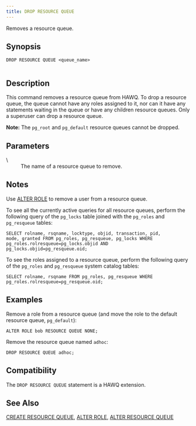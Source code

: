 ```yaml
---
title: DROP RESOURCE QUEUE
---
```


<!--
Licensed to the Apache Software Foundation (ASF) under one
or more contributor license agreements.  See the NOTICE file
distributed with this work for additional information
regarding copyright ownership.  The ASF licenses this file
to you under the Apache License, Version 2.0 (the
"License"); you may not use this file except in compliance
with the License.  You may obtain a copy of the License at

  http://www.apache.org/licenses/LICENSE-2.0

Unless required by applicable law or agreed to in writing,
software distributed under the License is distributed on an
"AS IS" BASIS, WITHOUT WARRANTIES OR CONDITIONS OF ANY
KIND, either express or implied.  See the License for the
specific language governing permissions and limitations
under the License.
-->

Removes a resource queue.

## Synopsis<a id="topic1__section2"></a>

``` pre
DROP RESOURCE QUEUE <queue_name>
         
```

## Description<a id="topic1__section3"></a>

This command removes a resource queue from HAWQ. To drop a resource queue, the queue cannot have any roles assigned to it, nor can it have any statements waiting in the queue or have any children resource queues. Only a superuser can drop a resource queue.

**Note:** The `pg_root` and `pg_default` resource queues cannot be dropped.

## Parameters<a id="topic1__section4"></a>

<dt> \<queue\_name\>   </dt>
<dd>The name of a resource queue to remove.</dd>

## Notes<a id="topic1__section5"></a>

Use [ALTER ROLE](ALTER-ROLE/index.html) to remove a user from a resource queue.

To see all the currently active queries for all resource queues, perform the following query of the `pg_locks` table joined with the `pg_roles` and `pg_resqueue` tables:

``` pre
SELECT rolname, rsqname, locktype, objid, transaction, pid, 
mode, granted FROM pg_roles, pg_resqueue, pg_locks WHERE 
pg_roles.rolresqueue=pg_locks.objid AND 
pg_locks.objid=pg_resqueue.oid;
```

To see the roles assigned to a resource queue, perform the following query of the `pg_roles` and `pg_resqueue` system catalog tables:

``` pre
SELECT rolname, rsqname FROM pg_roles, pg_resqueue WHERE 
pg_roles.rolresqueue=pg_resqueue.oid;
```

## Examples<a id="topic1__section6"></a>

Remove a role from a resource queue (and move the role to the default resource queue, `pg_default`):

``` pre
ALTER ROLE bob RESOURCE QUEUE NONE;
```

Remove the resource queue named `adhoc`:

``` pre
DROP RESOURCE QUEUE adhoc;
```

## Compatibility<a id="topic1__section7"></a>

The `DROP RESOURCE QUEUE` statement is a HAWQ extension.

## See Also<a id="topic1__section8"></a>

[CREATE RESOURCE QUEUE](CREATE-RESOURCE-QUEUE.html), [ALTER ROLE](ALTER-ROLE.html), [ALTER RESOURCE QUEUE](ALTER-RESOURCE-QUEUE/index.html)
